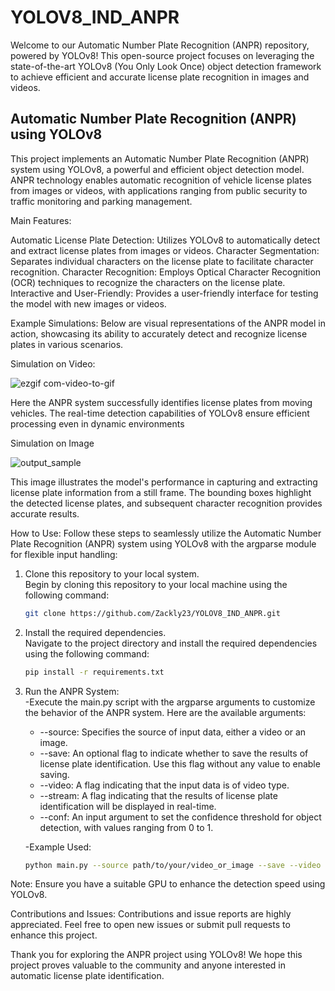 # YOLOV8_IND_ANPR
Welcome to our Automatic Number Plate Recognition (ANPR) repository, powered by YOLOv8! This open-source project focuses on leveraging the state-of-the-art YOLOv8 (You Only Look Once) object detection framework to achieve efficient and accurate license plate recognition in images and videos.

## Automatic Number Plate Recognition (ANPR) using YOLOv8

This project implements an Automatic Number Plate Recognition (ANPR) system using YOLOv8, a powerful and efficient object detection model. ANPR technology enables automatic recognition of vehicle license plates from images or videos, with applications ranging from public security to traffic monitoring and parking management.

Main Features:

Automatic License Plate Detection: Utilizes YOLOv8 to automatically detect and extract license plates from images or videos.
Character Segmentation: Separates individual characters on the license plate to facilitate character recognition.
Character Recognition: Employs Optical Character Recognition (OCR) techniques to recognize the characters on the license plate.
Interactive and User-Friendly: Provides a user-friendly interface for testing the model with new images or videos.

Example Simulations:
Below are visual representations of the ANPR model in action, showcasing its ability to accurately detect and recognize license plates in various scenarios.

Simulation on Video:

![ezgif com-video-to-gif](https://github.com/Zackly23/YOLOV8_IND_ANPR/assets/65446701/10caae53-3356-48b8-9329-b03d456fa57e)

Here the ANPR system successfully identifies license plates from moving vehicles. The real-time detection capabilities of YOLOv8 ensure efficient processing even in dynamic environments

Simulation on Image

![output_sample](https://github.com/Zackly23/YOLOV8_IND_ANPR/assets/65446701/b2ee34be-570b-4624-9787-d462b3524695)

This image illustrates the model's performance in capturing and extracting license plate information from a still frame. The bounding boxes highlight the detected license plates, and subsequent character recognition provides accurate results.

How to Use:
Follow these steps to seamlessly utilize the Automatic Number Plate Recognition (ANPR) system using YOLOv8 with the argparse module for flexible input handling:

1. Clone this repository to your local system. <br/>
   Begin by cloning this repository to your local machine using the following command:
   ```bash
   git clone https://github.com/Zackly23/YOLOV8_IND_ANPR.git
   ```
2. Install the required dependencies. <br/>
   Navigate to the project directory and install the required dependencies using the following command:<br/>
   ```bash
   pip install -r requirements.txt
   ```
3. Run the ANPR System: <br/>
   -Execute the main.py script with the argparse arguments to customize the behavior of the ANPR system. Here are the available arguments:<br/>
     * --source: Specifies the source of input data, either a video or an image.
     * --save: An optional flag to indicate whether to save the results of license plate identification. Use this flag without any value to enable saving.
     * --video: A flag indicating that the input data is of video type.
     * --stream: A flag indicating that the results of license plate identification will be displayed in real-time.
     * --conf: An input argument to set the confidence threshold for object detection, with values ranging from 0 to 1.
     
   -Example Used: <br/>
    ```bash
    python main.py --source path/to/your/video_or_image --save --video --stream --conf 0.7
    ```
Note:
Ensure you have a suitable GPU to enhance the detection speed using YOLOv8.

Contributions and Issues:
Contributions and issue reports are highly appreciated. Feel free to open new issues or submit pull requests to enhance this project.

Thank you for exploring the ANPR project using YOLOv8! We hope this project proves valuable to the community and anyone interested in automatic license plate identification.
